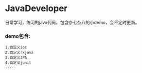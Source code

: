 # JavaDeveloper
日常学习，练习的java代码，包含杂七杂八的小demo，会不定时更新。
### demo包含:
    1.自定义ioc
    2.自定义rxjava
    3.自定义JPA
    4.自定义junit
    .....
